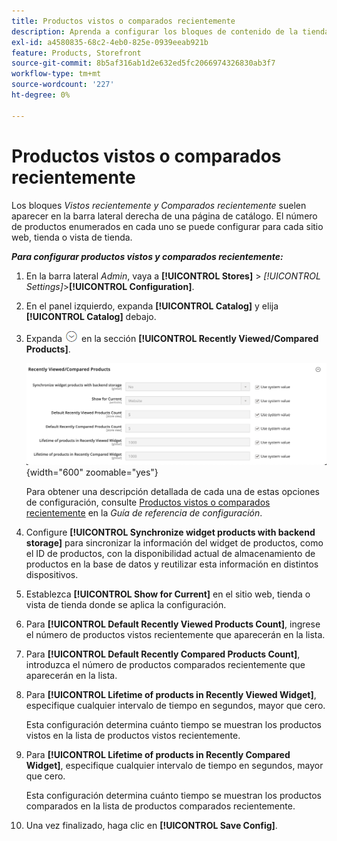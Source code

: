 ```yaml
---
title: Productos vistos o comparados recientemente
description: Aprenda a configurar los bloques de contenido de la tienda para los productos vistos y comparados recientemente.
exl-id: a4580835-68c2-4eb0-825e-0939eeab921b
feature: Products, Storefront
source-git-commit: 8b5af316ab1d2e632ed5fc2066974326830ab3f7
workflow-type: tm+mt
source-wordcount: '227'
ht-degree: 0%

---
```


# Productos vistos o comparados recientemente

Los bloques _Vistos recientemente y Comparados recientemente_ suelen aparecer en la barra lateral derecha de una página de catálogo. El número de productos enumerados en cada uno se puede configurar para cada sitio web, tienda o vista de tienda.

**_Para configurar productos vistos y comparados recientemente:_**

1. En la barra lateral _Admin_, vaya a **[!UICONTROL Stores]** > _[!UICONTROL Settings]_>**[!UICONTROL Configuration]**.

1. En el panel izquierdo, expanda **[!UICONTROL Catalog]** y elija **[!UICONTROL Catalog]** debajo.

1. Expanda ![Selector de expansión](../assets/icon-display-expand.png) en la sección **[!UICONTROL Recently Viewed/Compared Products]**.

   ![Configuración del catálogo: productos vistos o comparados recientemente](../configuration-reference/catalog/assets/catalog-recently-viewed-and-compared-products.png){width="600" zoomable="yes"}

   Para obtener una descripción detallada de cada una de estas opciones de configuración, consulte [Productos vistos o comparados recientemente](../configuration-reference/catalog/catalog.md#recently-viewedcompared-products) en la _Guía de referencia de configuración_.

1. Configure **[!UICONTROL Synchronize widget products with backend storage]** para sincronizar la información del widget de productos, como el ID de productos, con la disponibilidad actual de almacenamiento de productos en la base de datos y reutilizar esta información en distintos dispositivos.

1. Establezca **[!UICONTROL Show for Current]** en el sitio web, tienda o vista de tienda donde se aplica la configuración.

1. Para **[!UICONTROL Default Recently Viewed Products Count]**, ingrese el número de productos vistos recientemente que aparecerán en la lista.

1. Para **[!UICONTROL Default Recently Compared Products Count]**, introduzca el número de productos comparados recientemente que aparecerán en la lista.

1. Para **[!UICONTROL Lifetime of products in Recently Viewed Widget]**, especifique cualquier intervalo de tiempo en segundos, mayor que cero.

   Esta configuración determina cuánto tiempo se muestran los productos vistos en la lista de productos vistos recientemente.

1. Para **[!UICONTROL Lifetime of products in Recently Compared Widget]**, especifique cualquier intervalo de tiempo en segundos, mayor que cero.

   Esta configuración determina cuánto tiempo se muestran los productos comparados en la lista de productos comparados recientemente.

1. Una vez finalizado, haga clic en **[!UICONTROL Save Config]**.
